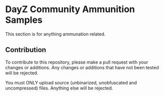 # DayZ Community Ammunition Samples

This section is for anything ammunation related.

## Contribution

To contribute to this repository, please make a pull request with your changes or additions. Any changes or additions that have not been tested will be rejected.

You must ONLY upload source (unbinarized, unobfuscated and uncompressed) files. Anything else will be rejected.